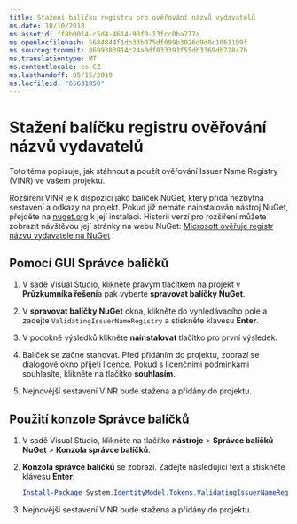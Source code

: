 ```yaml
---
title: Stažení balíčku registru pro ověřování názvů vydavatelů
ms.date: 10/10/2018
ms.assetid: ff8b0014-c5d4-4614-90f0-13fcc0ba777a
ms.openlocfilehash: 5684844f1db33b075df099b3026d9d0c1061199f
ms.sourcegitcommit: 8699383914c24a0df033393f55db3369db728a7b
ms.translationtype: MT
ms.contentlocale: cs-CZ
ms.lasthandoff: 05/15/2019
ms.locfileid: "65631850"
---
```

# <a name="download-the-validating-issuer-name-registry-package"></a>Stažení balíčku registru ověřování názvů vydavatelů

Toto téma popisuje, jak stáhnout a použít ověřování Issuer Name Registry (VINR) ve vašem projektu.

Rozšíření VINR je k dispozici jako balíček NuGet, který přidá nezbytná sestavení a odkazy na projekt. Pokud již nemáte nainstalován nástroj NuGet, přejděte na [nuget.org](https://nuget.org) k její instalaci. Historii verzí pro rozšíření můžete zobrazit návštěvou její stránky na webu NuGet: [Microsoft ověřuje registr názvu vydavatele na NuGet](https://nuget.org/packages/System.IdentityModel.Tokens.ValidatingIssuerNameRegistry/)

## <a name="use-the-package-manager-gui"></a>Pomocí GUI Správce balíčků

1. V sadě Visual Studio, klikněte pravým tlačítkem na projekt v **Průzkumníka řešení**a pak vyberte **spravovat balíčky NuGet**.

2. V **spravovat balíčky NuGet** okna, klikněte do vyhledávacího pole a zadejte `ValidatingIssuerNameRegistry` a stiskněte klávesu **Enter**.

3. V podokně výsledků klikněte **nainstalovat** tlačítko pro první výsledek.

4. Balíček se začne stahovat. Před přidáním do projektu, zobrazí se dialogové okno přijetí licence. Pokud s licenčními podmínkami souhlasíte, klikněte na tlačítko **souhlasím**.

5. Nejnovější sestavení VINR bude stažena a přidány do projektu.

## <a name="use-the-package-manager-console"></a>Použití konzole Správce balíčků

1. V sadě Visual Studio, klikněte na tlačítko **nástroje** > **Správce balíčků NuGet** > **Konzola správce balíčků**.

2. **Konzola správce balíčků** se zobrazí. Zadejte následující text a stiskněte klávesu **Enter**:

    ```powershell
    Install-Package System.IdentityModel.Tokens.ValidatingIssuerNameRegistry
    ```

3. Nejnovější sestavení VINR bude stažena a přidány do projektu.
